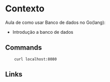 # Contexto

Aula de como usar Banco de dados no Go(lang):

- Introdução a banco de dados

## Commands

```
    curl localhost:8080
```

## Links
